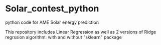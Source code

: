 Solar_contest_python
====================

python code for AME Solar energy prediction

This repository includes Linear Regression as well as 2 versions of Ridge regrssion algorithm: with and without "sklearn" package
